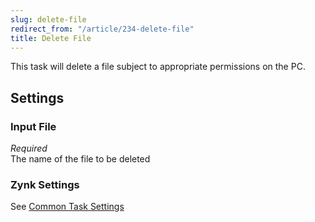 ```yaml
---
slug: delete-file
redirect_from: "/article/234-delete-file"
title: Delete File
---
```

This task will delete a file subject to appropriate permissions on the PC.

## Settings
### Input File
_Required_  
The name of the file to be deleted

### Zynk Settings
See [Common Task Settings](common-task-settings)